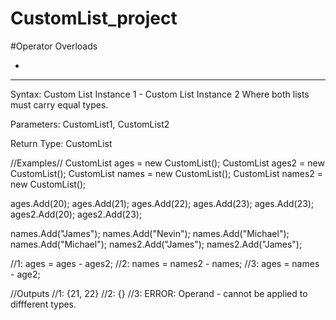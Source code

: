 # CustomList_project

#Operator Overloads

-
*********************************
Syntax: 
Custom List Instance 1 - Custom List Instance 2
Where both lists must carry equal types.

Parameters: 
CustomList1<Type>, CustomList2<Type>

Return Type:
CustomList<Type>

//Examples//
CustomList<int> ages = new CustomList<int>();
CustomList<int> ages2 = new CustomList<int>();
CustomList<string> names = new CustomList<string>();
CustomList<string> names2 = new CustomList<string>();

ages.Add(20);
ages.Add(21);
ages.Add(22);
ages.Add(23);
ages.Add(23);
ages2.Add(20);
ages2.Add(23);

names.Add("James");
names.Add("Nevin");
names.Add("Michael");
names.Add("Michael");
names2.Add("James");
names2.Add("James");

//1: ages = ages - ages2;
//2: names = names2 - names;
//3: ages = names - age2;


//Outputs
//1: {21, 22}
//2: {}
//3: ERROR: Operand - cannot be applied to diffferent types.